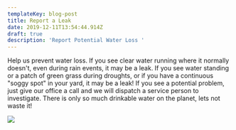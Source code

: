 ```yaml
---
templateKey: blog-post
title: Report a Leak
date: 2019-12-11T13:54:44.914Z
draft: true
description: 'Report Potential Water Loss '
---
```

Help us prevent water loss.  If you see clear water running where it normally doesn't, even during rain events, it may be a leak.  If you see water standing or a patch of green grass during droughts, or if you have a continuous "soggy spot" in your yard,  it may be a leak!  If you see a potential problem, just give our office a call and we will dispatch a service person to investigate.  There is only so much drinkable water on the planet, lets not waste it!

![](/img/images.jpg)
